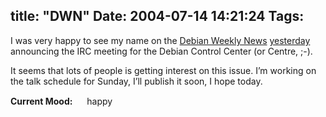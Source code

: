 title: "DWN"
Date: 2004-07-14 14:21:24
Tags: 
---
<p>I was very happy to see my name on the <a href="http://www.debian.org/News/weekly">Debian Weekly News</a> <a href="http://www.debian.org/News/weekly/2004/27/">yesterday</a> announcing the IRC meeting for the Debian Control Center (or Centre, ;-).</p>

<p>It seems that lots of people is getting interest on this issue. I&#8217;m working on the talk schedule for Sunday, I&#8217;ll publish it soon, I hope today.</p>

<p><strong>Current Mood:</strong> <img width="15" height="15" src="http://stat.livejournal.com/img/mood/growf/smileys/smile.gif"/> happy</p>

